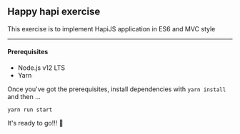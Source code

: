 Happy hapi exercise
---
This exercise is to implement HapiJS application in ES6 and MVC style

---
#### Prerequisites

- Node.js v12 LTS 
- Yarn
 
 Once you've got the prerequisites, install dependencies with `yarn install` and then ...
```
yarn run start
```

It's ready to go!!! 🎉